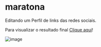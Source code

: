 # maratona
Editando um Perfil de links das redes sociais. 

Para visualizar o resultado final [Clique aqui](file:///C:/Users/Meu%20Computador/OneDrive%20-%20Fatec%20Centro%20Paula%20Souza/Desktop/maratona/index.html)!

![image](https://user-images.githubusercontent.com/83385369/178028677-51953d84-f5c0-4b08-8849-62f456105ba4.png)


